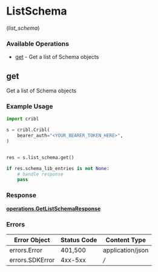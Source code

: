 # ListSchema
(*list_schema*)

### Available Operations

* [get](#get) - Get a list of Schema objects

## get

Get a list of Schema objects

### Example Usage

```python
import cribl

s = cribl.Cribl(
    bearer_auth="<YOUR_BEARER_TOKEN_HERE>",
)


res = s.list_schema.get()

if res.schema_lib_entries is not None:
    # handle response
    pass

```


### Response

**[operations.GetListSchemaResponse](../../models/operations/getlistschemaresponse.md)**
### Errors

| Error Object     | Status Code      | Content Type     |
| ---------------- | ---------------- | ---------------- |
| errors.Error     | 401,500          | application/json |
| errors.SDKError  | 4xx-5xx          | */*              |
